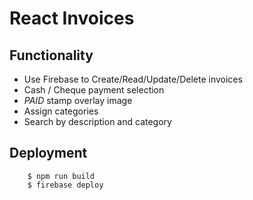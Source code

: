 <!-- -*- mode: markdown; mode: flyspell; -*-->
# React Invoices

## Functionality

- Use Firebase to Create/Read/Update/Delete invoices
- Cash / Cheque payment selection
- *PAID* stamp overlay image
- Assign categories
- Search by description and category

## Deployment
```
    $ npm run build
    $ firebase deploy
```

